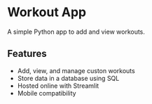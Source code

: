 # Workout App

A simple Python app to add and view workouts.

## Features
- Add, view, and manage custon workouts
- Store data in a database using SQL
- Hosted online with Streamlit
- Mobile compatibility
